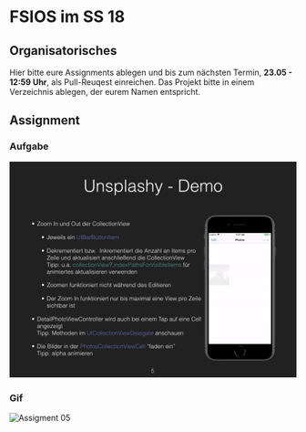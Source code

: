 # FSIOS im SS 18

## Organisatorisches
Hier bitte eure Assignments ablegen und bis zum nächsten Termin, **23.05 - 12:59 Uhr**, als Pull-Reuqest einreichen. Das Projekt bitte in einem Verzeichnis ablegen, der eurem Namen entspricht.

## Assignment
### Aufgabe
![Assigment 05](assignment_05.png "Assigment 05")

### Gif
![Assigment 05](assignment_05.gif "Assigment 05")



